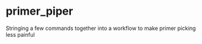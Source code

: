 # primer_piper
Stringing a few commands together into a workflow to make primer picking less painful
